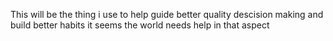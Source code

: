 This will be the thing i use to help guide better quality descision making and build better habits it seems the world needs help in that aspect 
